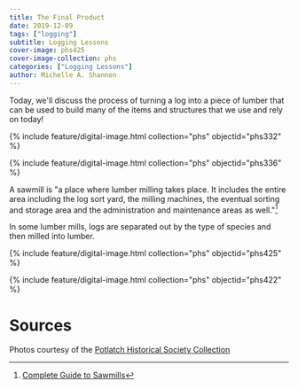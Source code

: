 ```yaml
---
title: The Final Product
date: 2019-12-09
tags: ["logging"]
subtitle: Logging Lessons
cover-image: phs425
cover-image-collection: phs
categories: ["Logging Lessons"]
author: Michelle A. Shannon
---
```


Today, we'll discuss the process of turning a log into a piece of lumber that can be used to build many of the items and structures that we use and rely on today!

{% include feature/digital-image.html collection="phs" objectid="phs332" %}

{% include feature/digital-image.html collection="phs" objectid="phs336" %}

A sawmill is "a place where lumber milling takes place. It includes the entire area including the log sort yard, the milling machines, the eventual sorting and storage area and the administration and maintenance areas as well."[^1]

In some lumber mills, logs are separated out by the type of species and then milled into lumber.

{% include feature/digital-image.html collection="phs" objectid="phs425" %}

{% include feature/digital-image.html collection="phs" objectid="phs422" %}

# Sources

Photos courtesy of the [Potlatch Historical Society Collection](https://www.lib.uidaho.edu/digital/phs/)

[^1]: [Complete Guide to Sawmills](https://www.yorksaw.com/guide-to-sawmills/)